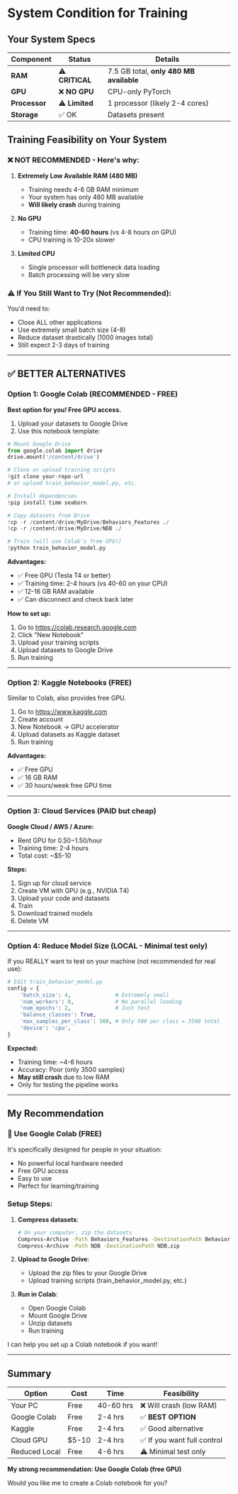 # System Condition for Training

## Your System Specs

| Component | Status | Details |
|-----------|--------|---------|
| **RAM** | ⚠️ **CRITICAL** | 7.5 GB total, **only 480 MB available** |
| **GPU** | ❌ **NO GPU** | CPU-only PyTorch |
| **Processor** | ⚠️ **Limited** | 1 processor (likely 2-4 cores) |
| **Storage** | ✅ OK | Datasets present |

## Training Feasibility on Your System

### ❌ **NOT RECOMMENDED** - Here's why:

1. **Extremely Low Available RAM (480 MB)**
   - Training needs 4-8 GB RAM minimum
   - Your system has only 480 MB available
   - **Will likely crash** during training

2. **No GPU**
   - Training time: **40-60 hours** (vs 4-8 hours on GPU)
   - CPU training is 10-20x slower

3. **Limited CPU**
   - Single processor will bottleneck data loading
   - Batch processing will be very slow

### ⚠️ If You Still Want to Try (Not Recommended):
You'd need to:
- Close ALL other applications
- Use extremely small batch size (4-8)
- Reduce dataset drastically (1000 images total)
- Still expect 2-3 days of training

---

## ✅ **BETTER ALTERNATIVES**

### Option 1: Google Colab (RECOMMENDED - FREE)

**Best option for you! Free GPU access.**

1. Upload your datasets to Google Drive
2. Use this notebook template:

```python
# Mount Google Drive
from google.colab import drive
drive.mount('/content/drive')

# Clone or upload training scripts
!git clone your-repo-url
# or upload train_behavior_model.py, etc.

# Install dependencies
!pip install timm seaborn

# Copy datasets from Drive
!cp -r /content/drive/MyDrive/Behaviors_Features ./
!cp -r /content/drive/MyDrive/NDB ./

# Train (will use Colab's free GPU!)
!python train_behavior_model.py
```

**Advantages:**
- ✅ Free GPU (Tesla T4 or better)
- ✅ Training time: 2-4 hours (vs 40-60 on your CPU)
- ✅ 12-16 GB RAM available
- ✅ Can disconnect and check back later

**How to set up:**
1. Go to https://colab.research.google.com
2. Click "New Notebook"
3. Upload your training scripts
4. Upload datasets to Google Drive
5. Run training

---

### Option 2: Kaggle Notebooks (FREE)

Similar to Colab, also provides free GPU.

1. Go to https://www.kaggle.com
2. Create account
3. New Notebook → GPU accelerator
4. Upload datasets as Kaggle dataset
5. Run training

**Advantages:**
- ✅ Free GPU
- ✅ 16 GB RAM
- ✅ 30 hours/week free GPU time

---

### Option 3: Cloud Services (PAID but cheap)

**Google Cloud / AWS / Azure:**
- Rent GPU for $0.50-$1.50/hour
- Training time: 2-4 hours
- Total cost: ~$5-10

**Steps:**
1. Sign up for cloud service
2. Create VM with GPU (e.g., NVIDIA T4)
3. Upload your code and datasets
4. Train
5. Download trained models
6. Delete VM

---

### Option 4: Reduce Model Size (LOCAL - Minimal test only)

If you REALLY want to test on your machine (not recommended for real use):

```python
# Edit train_behavior_model.py
config = {
    'batch_size': 4,              # Extremely small
    'num_workers': 0,             # No parallel loading
    'num_epochs': 2,              # Just test
    'balance_classes': True,
    'max_samples_per_class': 500, # Only 500 per class = 3500 total
    'device': 'cpu',
}
```

**Expected:**
- Training time: ~4-6 hours
- Accuracy: Poor (only 3500 samples)
- **May still crash** due to low RAM
- Only for testing the pipeline works

---

## My Recommendation

### 🌟 **Use Google Colab (FREE)**

It's specifically designed for people in your situation:
- No powerful local hardware needed
- Free GPU access
- Easy to use
- Perfect for learning/training

### Setup Steps:

1. **Compress datasets**:
   ```bash
   # On your computer, zip the datasets
   Compress-Archive -Path Behaviors_Features -DestinationPath Behaviors_Features.zip
   Compress-Archive -Path NDB -DestinationPath NDB.zip
   ```

2. **Upload to Google Drive**:
   - Upload the zip files to your Google Drive
   - Upload training scripts (train_behavior_model.py, etc.)

3. **Run in Colab**:
   - Open Google Colab
   - Mount Google Drive
   - Unzip datasets
   - Run training

I can help you set up a Colab notebook if you want!

---

## Summary

| Option | Cost | Time | Feasibility |
|--------|------|------|-------------|
| Your PC | Free | 40-60 hrs | ❌ Will crash (low RAM) |
| Google Colab | Free | 2-4 hrs | ✅ **BEST OPTION** |
| Kaggle | Free | 2-4 hrs | ✅ Good alternative |
| Cloud GPU | $5-10 | 2-4 hrs | ✅ If you want full control |
| Reduced Local | Free | 4-6 hrs | ⚠️ Minimal test only |

**My strong recommendation: Use Google Colab (free GPU)**

Would you like me to create a Colab notebook for you?

